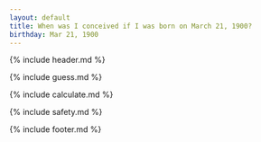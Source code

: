 ```yaml
---
layout: default
title: When was I conceived if I was born on March 21, 1900?
birthday: Mar 21, 1900
---
```


{% include header.md %}

{% include guess.md %}

{% include calculate.md %}

{% include safety.md %}

{% include footer.md %}



